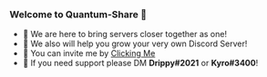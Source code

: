 ### Welcome to Quantum-Share 👋

- 🤝 We are here to bring servers closer together as one! 
- 🚀 We also will help you grow your very own Discord Server!
- 🤖 You can invite me by [Clicking Me](https://discord.com/api/oauth2/authorize?client_id=848249475558277182&permissions=3758484593&scope=bot)
- 💌 If you need support please DM **Drippy#2021** or **Kyro#3400**!
